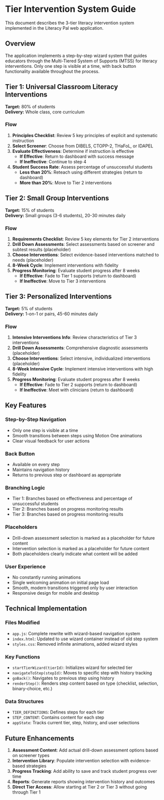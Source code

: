 # Tier Intervention System Guide

This document describes the 3-tier literacy intervention system implemented in the Literacy Pal web application.

## Overview

The application implements a step-by-step wizard system that guides educators through the Multi-Tiered System of Supports (MTSS) for literacy interventions. Only one step is visible at a time, with back button functionality available throughout the process.

## Tier 1: Universal Classroom Literacy Interventions

**Target:** 80% of students  
**Delivery:** Whole class, core curriculum

### Flow

1. **Principles Checklist**: Review 5 key principles of explicit and systematic instruction
2. **Select Screener**: Choose from DIBELS, CTOPP-2, THaFoL, or IDAPEL
3. **Evaluate Effectiveness**: Determine if instruction is effective
   - **If Effective**: Return to dashboard with success message
   - **If Ineffective**: Continue to step 4
4. **Student Success Rate**: Assess percentage of unsuccessful students
   - **Less than 20%**: Reteach using different strategies (return to dashboard)
   - **More than 20%**: Move to Tier 2 interventions

## Tier 2: Small Group Interventions

**Target:** 15% of students  
**Delivery:** Small groups (3-6 students), 20-30 minutes daily

### Flow

1. **Requirements Checklist**: Review 5 key elements for Tier 2 interventions
2. **Drill Down Assessments**: Select assessments based on screener and subtest results (placeholder)
3. **Choose Interventions**: Select evidence-based interventions matched to needs (placeholder)
4. **8-Week Cycle**: Implement interventions with fidelity
5. **Progress Monitoring**: Evaluate student progress after 8 weeks
   - **If Effective**: Fade to Tier 1 supports (return to dashboard)
   - **If Ineffective**: Move to Tier 3 interventions

## Tier 3: Personalized Interventions

**Target:** 5% of students  
**Delivery:** 1-on-1 or pairs, 45-60 minutes daily

### Flow

1. **Intensive Interventions Info**: Review characteristics of Tier 3 interventions
2. **Drill Down Assessments**: Comprehensive diagnostic assessments (placeholder)
3. **Choose Interventions**: Select intensive, individualized interventions (placeholder)
4. **8-Week Intensive Cycle**: Implement intensive interventions with high fidelity
5. **Progress Monitoring**: Evaluate student progress after 8 weeks
   - **If Effective**: Fade to Tier 2 supports (return to dashboard)
   - **If Ineffective**: Meet with clinicians (return to dashboard)

## Key Features

### Step-by-Step Navigation
- Only one step is visible at a time
- Smooth transitions between steps using Motion One animations
- Clear visual feedback for user actions

### Back Button
- Available on every step
- Maintains navigation history
- Returns to previous step or dashboard as appropriate

### Branching Logic
- Tier 1: Branches based on effectiveness and percentage of unsuccessful students
- Tier 2: Branches based on progress monitoring results
- Tier 3: Branches based on progress monitoring results

### Placeholders
- Drill-down assessment selection is marked as a placeholder for future content
- Intervention selection is marked as a placeholder for future content
- Both placeholders clearly indicate what content will be added

### User Experience
- No constantly running animations
- Single welcoming animation on initial page load
- Smooth, modern transitions triggered only by user interaction
- Responsive design for mobile and desktop

## Technical Implementation

### Files Modified
- `app.js`: Complete rewrite with wizard-based navigation system
- `index.html`: Updated to use wizard container instead of old step system
- `styles.css`: Removed infinite animations, added wizard styles

### Key Functions
- `startTierWizard(tierId)`: Initializes wizard for selected tier
- `navigateToStep(stepId)`: Moves to specific step with history tracking
- `goBack()`: Navigates to previous step using history
- `renderStep()`: Renders step content based on type (checklist, selection, binary-choice, etc.)

### Data Structures
- `TIER_DEFINITIONS`: Defines steps for each tier
- `STEP_CONTENT`: Contains content for each step
- `appState`: Tracks current tier, step, history, and user selections

## Future Enhancements

1. **Assessment Content**: Add actual drill-down assessment options based on screener types
2. **Intervention Library**: Populate intervention selection with evidence-based strategies
3. **Progress Tracking**: Add ability to save and track student progress over time
4. **Reports**: Generate reports showing intervention history and outcomes
5. **Direct Tier Access**: Allow starting at Tier 2 or Tier 3 without going through Tier 1

